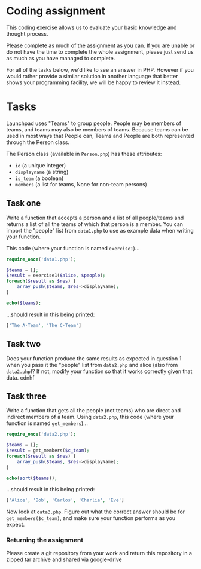 # Coding assignment

This coding exercise allows us to evaluate your basic knowledge and thought
process.

Please complete as much of the assignment as you can. If you are unable or do
not have the time to complete the whole assignment, please just send us as much
as you have managed to complete.

For all of the tasks below, we'd like to see an answer in PHP. However if
you would rather provide a similar solution in another language that better
shows your programming facility, we will be happy to review it instead.

# Tasks

Launchpad uses "Teams" to group people.  People may be members of teams, and
teams may also be members of teams.  Because teams can be used in most ways
that People can, Teams and People are both represented through the Person
class.

The Person class (available in `Person.php`) has these attributes:

- `id` (a unique integer)
- `displayname` (a string)
- `is_team` (a boolean)
- `members` (a list for teams, None for non-team persons)


## Task one

Write a function that accepts a person and a list of all
people/teams and returns a list of all the teams of which that
person is a member. You can import the "people" list from
`data1.php` to use as example data when writing your function.

This code (where your function is named `exercise1`)...

``` php
require_once('data1.php');

$teams = [];
$result = exercise1($alice, $people);
foreach($result as $res) {
    array_push($teams, $res->displayName);
}

echo($teams);
```
...should result in this being printed:

``` php
['The A-Team', 'The C-Team']
```


## Task two

Does your function produce the same results as expected in
question 1 when you pass it the "people" list from `data2.php`
and alice (also from `data2.php`)?  If not, modify your function
so that it works correctly given that data.
cdnhf

## Task three

Write a function that gets all the people (not teams) who are
direct and indirect members of a team.  Using `data2.php`, this code
(where your function is named `get_members`)...

``` php
require_once('data2.php');

$teams = [];
$result = get_members($c_team);
foreach($result as $res) {
    array_push($teams, $res->displayName);
}

echo(sort($teams));
```

...should result in this being printed:

``` php
['Alice', 'Bob', 'Carlos', 'Charlie', 'Eve']
```


Now look at `data3.php`.  Figure out what the correct answer should be for
`get_members($c_team)`, and make sure your function performs as you
expect.


### Returning the assignment

Please create a git repository from your work and return this repository in a
zipped tar archive and shared via google-drive

